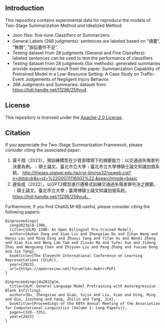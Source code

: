 ## Introduction

This repository contains experimental data for reproduce the models of Two-Stage Summarization Method and Idealized Method.
- Json files: fine-tune Classifiers or Summarizers.
- General Labels (268 judgments): sentences are labeled based on "摘要", "無關", "訴訟要件不足".
- Testing dataset from 28 judgments (General and Fine Classifers): labeled sentences can be used to test the performance of classifiers.
- Testing dataset from 28 judgments (Six methods): generated summaries provide experimental result from the paper: Summarization Capability of Pretrained Model in a Low-Resource Setting: A Case Study on Traffic-Event Judgements of Negligent Injury Behavior.
- 268 Judgments and Summaries: dataset from https://hdl.handle.net/11296/259yu4.

## License

This repository is licensed under the [Apache-2.0 License](LICENSE). 

## Citation
If you appreciate the Two-Stage Summarization Framework, please consider citing the associated paper:
1. 黃千翔（2023）。預訓練模型在少資源環境下的摘要能力：以交通過失傷害判決書為例。﹝碩士論文。臺北市立大學﹞臺北市立大學博碩士論文知識加值系統。
http://theses.utaipei.edu.tw/cgi-bin/gs32/gsweb.cgi?o=dstdcdr&s=id=%22G0G11116002%22.&searchmode=basic
2. 遲佑成（2022）。以GPT2模型進行遷移式訓練交通過失傷害罪判決之摘要。﹝碩士論文。臺北市立大學﹞臺灣博碩士論文知識加值系統。https://hdl.handle.net/11296/259yu4。

Furthermore, if you find ChatGLM-6B useful, please consider citing the following papers:

```
@inproceedings{
  zeng2023glm-130b,
  title={{GLM}-130B: An Open Bilingual Pre-trained Model},
  author={Aohan Zeng and Xiao Liu and Zhengxiao Du and Zihan Wang and Hanyu Lai and Ming Ding and Zhuoyi Yang and Yifan Xu and Wendi Zheng and Xiao Xia and Weng Lam Tam and Zixuan Ma and Yufei Xue and Jidong Zhai and Wenguang Chen and Zhiyuan Liu and Peng Zhang and Yuxiao Dong and Jie Tang},
  booktitle={The Eleventh International Conference on Learning Representations (ICLR)},
  year={2023},
  url={https://openreview.net/forum?id=-Aw0rrrPUF}
}
```

```
@inproceedings{du2022glm,
  title={GLM: General Language Model Pretraining with Autoregressive Blank Infilling},
  author={Du, Zhengxiao and Qian, Yujie and Liu, Xiao and Ding, Ming and Qiu, Jiezhong and Yang, Zhilin and Tang, Jie},
  booktitle={Proceedings of the 60th Annual Meeting of the Association for Computational Linguistics (Volume 1: Long Papers)},
  pages={320--335},
  year={2022}
}
```
